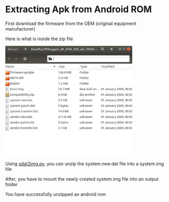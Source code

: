 # Extracting Apk from Android ROM
First download the firmware from the OEM (original equipment manufacturer)

Here is what is inside the zip file

<img src="/images/unzip_rom.png" width="400"/>

Using [sdat2img.py](https://github.com/xpirt/sdat2img/blob/master/sdat2img.py), you can unzip the system.new.dat file into a system.img file

After, you have to mount the newly created system.img file into an output folder

You have successfully unzipped an android rom
 
